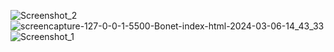 ![Screenshot_2](https://github.com/fuumasite/landing-page-bonet/assets/104876866/c8a30283-95bb-4737-acef-0c203d223bde)
![screencapture-127-0-0-1-5500-Bonet-index-html-2024-03-06-14_43_33](https://github.com/fuumasite/landing-page-bonet/assets/104876866/05bf7885-8083-442c-aedc-ce6afc7343fd)
![Screenshot_1](https://github.com/fuumasite/landing-page-bonet/assets/104876866/ba7f5369-8522-45ce-a6e1-929b081c7a17)
